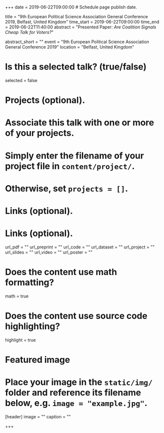 +++
date = 2019-06-22T09:00:00  # Schedule page publish date.

title = "9th European Political Science Association General Conference 2019, Belfast, United Kingdom"
time_start = 2019-06-22T09:00:00
time_end = 2019-06-22T11:40:00
abstract = "Presented Paper: *Are Coalition Signals Cheap Talk for Voters?*"

abstract_short = ""
event = "9th European Political Science Association General Conference 2019"
location = "Belfast, United Kingdom"

# Is this a selected talk? (true/false)
selected = false

# Projects (optional).
#   Associate this talk with one or more of your projects.
#   Simply enter the filename of your project file in `content/project/`.
#   Otherwise, set `projects = []`.


# Links (optional).

# Links (optional).
url_pdf = ""
url_preprint = ""
url_code = ""
url_dataset = ""
url_project = ""
url_slides = ""
url_video = ""
url_poster = ""


# Does the content use math formatting?
math = true

# Does the content use source code highlighting?
highlight = true

# Featured image
# Place your image in the `static/img/` folder and reference its filename below, e.g. `image = "example.jpg"`.
[header]
image = ""
caption = ""

+++
